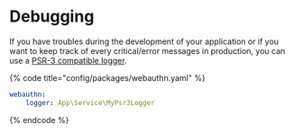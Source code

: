 # Debugging

If you have troubles during the development of your application or if you want to keep track of every critical/error messages in production, you can use a [PSR-3 compatible logger](https://www.php-fig.org/psr/psr-3/).

{% code title="config/packages/webauthn.yaml" %}
```yaml
webauthn:
    logger: App\Service\MyPsr3Logger
```
{% endcode %}
